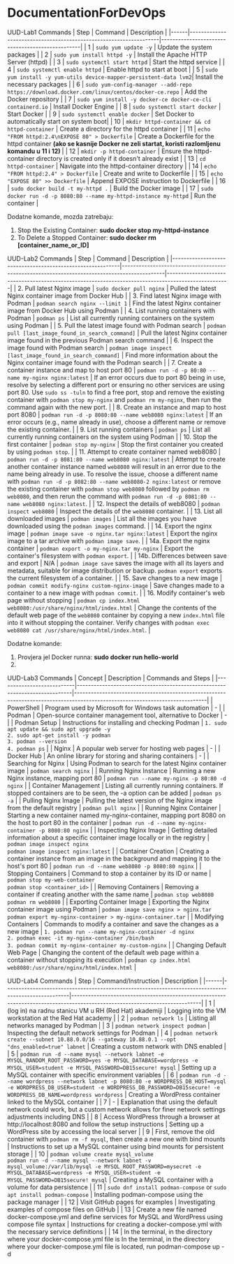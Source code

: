 # DocumentationForDevOps

UUD-Lab1 Commands
| Step | Command                                                           | Description                                     |
|------|-------------------------------------------------------------------|-------------------------------------------------|
| 1    | `sudo yum update -y`                                              | Update the system packages                      |
| 2    | `sudo yum install httpd -y`                                       | Install the Apache HTTP Server (httpd)          |
| 3    | `sudo systemctl start httpd`                                      | Start the httpd service                         |
| 4    | `sudo systemctl enable httpd`                                     | Enable httpd to start at boot                   |
| 5    | `sudo yum install -y yum-utils device-mapper-persistent-data lvm2`| Install the necessary packages                  |
| 6    | `sudo yum-config-manager --add-repo https://download.docker.com/linux/centos/docker-ce.repo` | Add the Docker repository |
| 7    | `sudo yum install -y docker-ce docker-ce-cli containerd.io`       | Install Docker Engine                           |
| 8    | `sudo systemctl start docker`                                     | Start Docker                                    |
| 9    | `sudo systemctl enable docker`                                    | Set Docker to automatically start on system boot|
| 10   | `mkdir httpd-container && cd httpd-container`                    | Create a directory for the httpd container      | 
| 11   | `echo "FROM httpd:2.4\nEXPOSE 80" > Dockerfile`                   | Create a Dockerfile for the httpd container <b>(ako se kasnije Docker ne zeli startat, koristi razlomljenu komandu u 11 i 12) </b>    |
| 12   | `mkdir -p httpd-container`                                        | Ensure the httpd-container directory is created only if it doesn't already exist |
| 13   | `cd httpd-container`                                              | Navigate into the httpd-container directory     |
| 14   | `echo "FROM httpd:2.4" > Dockerfile`                              | Create and write to Dockerfile                  |
| 15   | `echo "EXPOSE 80" >> Dockerfile`                                  | Append EXPOSE instruction to Dockerfile         |
| 16   | `sudo docker build -t my-httpd .`                                 | Build the Docker image                          |
| 17   | `sudo docker run -d -p 8080:80 --name my-httpd-instance my-httpd` | Run the container                               |

Dodatne komande, mozda zatrebaju: 
1. Stop the Existing Container:
   <b>sudo docker stop my-httpd-instance </b>
2. To Delete a Stopped Container:
<b> sudo docker rm [container_name_or_ID] </b>



UUD-Lab2 Commands
| Step                                                      | Command                                                                                     | Description                                                                                        |
|-----------------------------------------------------------|---------------------------------------------------------------------------------------------|----------------------------------------------------------------------------------------------------|
| 2. Pull latest Nginx image                                | `sudo docker pull nginx`                                                                    | Pulled the latest Nginx container image from Docker Hub                                            |
| 3. Find latest Nginx image with Podman                    | `podman search nginx --limit 1`                                                             | Find the latest Nginx container image from Docker Hub using Podman                                 |
| 4. List running containers with Podman                    | `podman ps`                                                                                 | List all currently running containers on the system using Podman                                   |
| 5. Pull the latest image found with Podman search         | `podman pull [last_image_found_in_search_command]`                                          | Pull the latest Nginx container image found in the previous Podman search command                  |
| 6. Inspect the image found with Podman search             | `podman image inspect [last_image_found_in_search_command]`                                  | Find more information about the Nginx container image found with the Podman search                 |
| 7. Create a container instance and map to host port 80    | `podman run -d -p 80:80 --name my-nginx nginx:latest`                                       | If an error occurs due to port 80 being in use, resolve by selecting a different port or ensuring no other services are using port 80. Use `sudo ss -tuln` to find a free port, stop and remove the existing container with `podman stop my-nginx` and `podman rm my-nginx`, then run the command again with the new port. |
| 8. Create an instance and map to host port 8080           | `podman run -d -p 8080:80 --name web8080 nginx:latest`                                      | If an error occurs (e.g., name already in use), choose a different name or remove the existing container. |
| 9. List running containers                                | `podman ps`                                                                                 | List all currently running containers on the system using Podman                                   |
| 10. Stop the first container                              | `podman stop my-nginx`                                                                      | Stop the first container you created by using `podman stop`.                                       |
| 11. Attempt to create container named web8080             | `podman run -d -p 8081:80 --name web8080 nginx:latest`                                      | Attempt to create another container instance named `web8080` will result in an error due to the name being already in use. To resolve the issue, choose a different name with `podman run -d -p 8082:80 --name web8080-2 nginx:latest` or remove the existing container with `podman stop web8080` followed by `podman rm web8080`, and then rerun the command with `podman run -d -p 8081:80 --name web8080 nginx:latest`. |
| 12. Inspect the details of web8080                        | `podman inspect web8080`                                                                    | Inspect the details of the `web8080` container.                                                    |
| 13. List all downloaded images                            | `podman images`                                                                             | List all the images you have downloaded using the `podman images` command.                         |
| 14. Export the nginx image                                | `podman image save -o nginx.tar nginx:latest`                                                | Export the nginx image to a tar archive with `podman image save`.                                  |
| 14a. Export the nginx container                           | `podman export -o my-nginx.tar my-nginx`                                                     | Export the container's filesystem with `podman export`.                                            |
| 14b. Differences between save and export                  | N/A                                                                                         | `podman image save` saves the image with all its layers and metadata, suitable for image distribution or backup. `podman export` exports the current filesystem of a container.               |
| 15. Save changes to a new image                           | `podman commit modify-nginx custom-nginx-image`                                              | Save changes made to a container to a new image with `podman commit`.                              |
| 16. Modify container's web page without stopping          | `podman cp index.html web8080:/usr/share/nginx/html/index.html`                              | Change the contents of the default web page of the `web8080` container by copying a new `index.html` file into it without stopping the container. Verify changes with `podman exec web8080 cat /usr/share/nginx/html/index.html`. |



          
                                       

Dodatne komande:
1. Provjera jel Docker runna: <b> sudo docker run hello-world </b>
2. 




UUD-Lab3 Commands
| Concept                   | Description                                                                | Commands and Steps                                                                                                           |
|---------------------------|----------------------------------------------------------------------------|-----------------------------------------------------------------------------------------------------------------------------|
| PowerShell                | Program used by Microsoft for Windows task automation                      | -                                                                                                                           |
| Podman                    | Open-source container management tool, alternative to Docker               | -                                                                                                                           |
| Podman Setup              | Instructions for installing and checking Podman                            | `1. sudo apt update && sudo apt upgrade -y`<br>`2. sudo apt-get install -y podman`<br>`3. podman --version`<br>`4. podman ps` |
| Nginx                     | A popular web server for hosting web pages                                 | -                                                                                                                           |
| Docker Hub                | An online library for storing and sharing containers                       | -                                                                                                                           |
| Searching for Nginx       | Using Podman to search for the latest Nginx container image                | `podman search nginx`                                                                                                       |
| Running Nginx Instance    | Running a new Nginx instance, mapping port 80                              | `podman run --name my-nginx -p 80:80 -d nginx`                                                                              |
| Container Management      | Listing all currently running containers. If stopped containers are to be seen, the -a option can be added | `podman ps -a`                                                      |
| Pulling Nginx Image       | Pulling the latest version of the Nginx image from the default registry    | `podman pull nginx`                                                                                                         |
| Running Nginx Container   | Starting a new container named my-nginx-container, mapping port 8080 on the host to port 80 in the container | `podman run -d --name my-nginx-container -p 8080:80 nginx`           |
| Inspecting Nginx Image    | Getting detailed information about a specific container image locally or in the registry | `podman image inspect nginx`<br>`podman image inspect nginx:latest` |
| Container Creation        | Creating a container instance from an image in the background and mapping it to the host's port 80 | `podman run -d --name web8080 -p 8080:80 nginx`                     |
| Stopping Containers       | Command to stop a container by its ID or name                              | `podman stop my-web-container`<br>`podman stop <container_id>`      |
| Removing Containers       | Removing a container if creating another with the same name               | `podman stop web8080`<br>`podman rm web8080`                                                                                |
| Exporting Container Image | Exporting the Nginx container image using Podman                           | `podman image save nginx > nginx.tar`<br>`podman export my-nginx-container > my-nginx-container.tar`                        |
| Modifying Containers      | Commands to modify a container and save the changes as a new image        | `1. podman run --name my-nginx-container -d nginx`<br>`2. podman exec -it my-nginx-container /bin/bash`<br>`3. podman commit my-nginx-container my-custom-nginx` |
| Changing Default Web Page | Changing the content of the default web page within a container without stopping its execution | `podman cp index.html web8080:/usr/share/nginx/html/index.html`     |


UUD-Lab4 Commands
| Step | Command/Instruction                                                                                 | Description                                                                                                                |
|------|-----------------------------------------------------------------------------------------------------|----------------------------------------------------------------------------------------------------------------------------|
| 1    | (log in) na radnu stanicu VM u RH (Red Hat) akademiji                                               | Logging into the VM workstation at the Red Hat academy                                                                     |
| 2    | `podman network ls`                                                                                 | Listing all networks managed by Podman                                                                                     |
| 3    | `podman network inspect podman`                                                                     | Inspecting the default network settings for Podman                                                                         |
| 4    | `podman network create --subnet 10.88.0.0/16 --gateway 10.88.0.1 --opt "dns_enabled=true" labnet`   | Creating a custom network with DNS enabled                                                                                 |
| 5    | `podman run -d --name mysql --network labnet -e MYSQL_RANDOM_ROOT_PASSWORD=yes -e MYSQL_DATABASE=wordpress -e MYSQL_USER=student -e MYSQL_PASSWORD=DB15secure! mysql` | Setting up a MySQL container with specific environment variables                                                           |
| 6    | `podman run -d --name wordpress --network labnet -p 8080:80 -e WORDPRESS_DB_HOST=mysql -e WORDPRESS_DB_USER=student -e WORDPRESS_DB_PASSWORD=DB15secure! -e WORDPRESS_DB_NAME=wordpress wordpress` | Creating a WordPress container linked to the MySQL container                                                               |
| 7    | -                                                                                                   | Explanation that using the default network could work, but a custom network allows for finer network settings adjustments including DNS |
| 8    | Access WordPress through a browser at http://localhost:8080 and follow the setup instructions       | Setting up a WordPress site by accessing the local server                                                                   |
| 9    | First, remove the old container with `podman rm -f mysql`, then create a new one with bind mounts   | Instructions to set up a MySQL container using bind mounts for persistent storage                                          |
| 10   | `podman volume create mysql_volume`<br>`podman run -d --name mysql --network labnet -v mysql_volume:/var/lib/mysql -e MYSQL_ROOT_PASSWORD=mysecret -e MYSQL_DATABASE=wordpress -e MYSQL_USER=student -e MYSQL_PASSWORD=DB15secure! mysql` | Creating a MySQL container with a volume for data persistence                                                              |
| 11   | `sudo dnf install podman-compose` or `sudo apt install podman-compose`                               | Installing podman-compose using the package manager                                                                        |
| 12   | Visit GitHub pages for examples                                                                     | Investigating examples of compose files on GitHub                                                                          |
| 13   | Create a new file named docker-compose.yml and define services for MySQL and WordPress using compose file syntax | Instructions for creating a docker-compose.yml with the necessary service definitions                                      |
| 14   | In the terminal, in the directory where your docker-compose.yml file is                                     In the terminal, in the directory where your                                                                                                                   docker-compose.yml file is located, run podman-compose up -d
